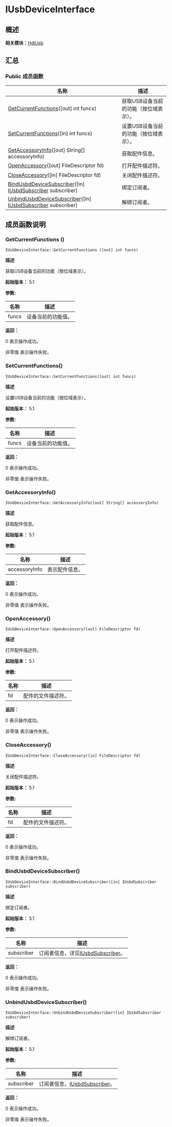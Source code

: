 # IUsbDeviceInterface


## 概述

**相关模块：**[HdiUsb](_hdi_usb_v2_0.md)


## 汇总


### Public 成员函数

| 名称 | 描述 | 
| -------- | -------- |
| [GetCurrentFunctions](#getcurrentfunctions-)([out] int funcs) | 获取USB设备当前的功能（按位域表示）。 | 
| [SetCurrentFunctions](#setcurrentfunctions)([in] int funcs) | 设置USB设备当前的功能（按位域表示）。 | 
| [GetAccessoryInfo](#getaccessoryinfo)([out] String[] accessoryInfo) | 获取配件信息。 | 
| [OpenAccessory](#openaccessory)([out] FileDescriptor fd) | 打开配件描述符。 | 
| [CloseAccessory](#closeaccessory)([in] FileDescriptor fd) | 关闭配件描述符。 | 
| [BindUsbdDeviceSubscriber](#bindusbddevicesubscriber)([in] [IUsbdSubscriber](interface_i_usbd_subscriber.md) subscriber) | 绑定订阅者。 | 
| [UnbindUsbdDeviceSubscriber](#unbindusbddevicesubscriber)([in] [IUsbdSubscriber](interface_i_usbd_subscriber.md) subscriber) | 解绑订阅者。 | 


## 成员函数说明


### GetCurrentFunctions ()

```
IUsbDeviceInterface::GetCurrentFunctions ([out] int funcs)
```

**描述**

获取USB设备当前的功能（按位域表示）。

**起始版本：** 5.1

**参数:**

| 名称 | 描述 | 
| -------- | -------- |
| funcs | 设备当前的功能值。 | 

**返回：**

0 表示操作成功。

非零值 表示操作失败。


### SetCurrentFunctions()

```
IUsbDeviceInterface::SetCurrentFunctions([out] int funcs)
```

**描述**

设置USB设备当前的功能（按位域表示）。

**起始版本：** 5.1

**参数:**

| 名称 | 描述 | 
| -------- | -------- |
| funcs | 设备当前的功能值。 | 

**返回：**

0 表示操作成功。

非零值 表示操作失败。


### GetAccessoryInfo()

```
IUsbDeviceInterface::GetAccessoryInfo([out] String[] accessoryInfo)
```

**描述**

获取配件信息。

**起始版本：** 5.1

**参数:**

| 名称 | 描述 | 
| -------- | -------- |
| accessoryInfo | 表示配件信息。 | 

**返回：**

0 表示操作成功。

非零值 表示操作失败。


### OpenAccessory()

```
IUsbDeviceInterface::OpenAccessory([out] FileDescriptor fd)
```

**描述**

打开配件描述符。

**起始版本：** 5.1

**参数:**

| 名称 | 描述 | 
| -------- | -------- |
| fd | 配件的文件描述符。 | 

**返回：**

0 表示操作成功。

非零值 表示操作失败。


### CloseAccessory()

```
IUsbDeviceInterface::CloseAccessory([in] FileDescriptor fd)
```

**描述**

关闭配件描述符。

**起始版本：** 5.1

**参数:**

| 名称 | 描述 | 
| -------- | -------- |
| fd | 配件的文件描述符。 | 

**返回：**

0 表示操作成功。

非零值 表示操作失败。


### BindUsbdDeviceSubscriber()

```
IUsbDeviceInterface::BindUsbdDeviceSubscriber([in] IUsbdSubscriber subscriber)
```

**描述**

绑定订阅者。

**起始版本：** 5.1

**参数:**

| 名称 | 描述 | 
| -------- | -------- |
| subscriber | 订阅者信息，详见[IUsbdSubscriber](interface_i_usbd_subscriber.md)。 | 

**返回：**

0 表示操作成功。

非零值 表示操作失败。


### UnbindUsbdDeviceSubscriber()

```
IUsbDeviceInterface::UnbindUsbdDeviceSubscriber([in] IUsbdSubscriber subscriber)
```

**描述**

解绑订阅者。

**起始版本：** 5.1

**参数:**

| 名称 | 描述 | 
| -------- | -------- |
| subscriber | 订阅者信息，[IUsbdSubscriber](interface_i_usbd_subscriber.md)。 | 

**返回：**

0 表示操作成功。

非零值 表示操作失败。
